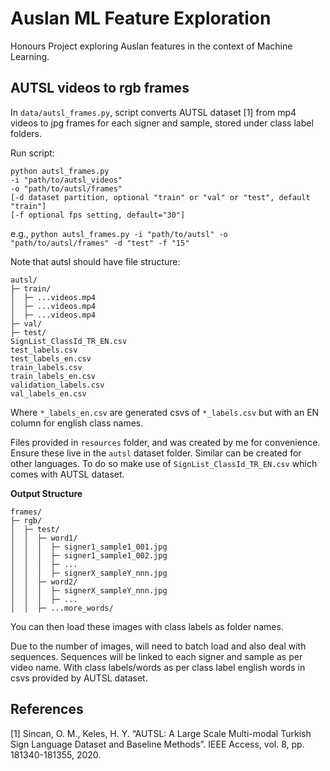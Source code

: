 # Auslan ML Feature Exploration

Honours Project exploring Auslan features in the context of Machine Learning.

## AUTSL videos to rgb frames

In `data/autsl_frames.py`, script converts AUTSL dataset [1] from mp4 videos to jpg frames
for each signer and sample, stored under class label folders.

Run script:

```
python autsl_frames.py
-i "path/to/autsl_videos"
-o "path/to/autsl/frames"
[-d dataset partition, optional "train" or "val" or "test", default "train"]
[-f optional fps setting, default="30"]
```

e.g., `python autsl_frames.py -i "path/to/autsl" -o "path/to/autsl/frames" -d "test" -f "15"`

Note that autsl should have file structure:

```
autsl/
├─ train/
│  ├─ ...videos.mp4
│  ├─ ...videos.mp4
│  ├─ ...videos.mp4
├─ val/
├─ test/
SignList_ClassId_TR_EN.csv
test_labels.csv
test_labels_en.csv
train_labels.csv
train_labels_en.csv
validation_labels.csv
val_labels_en.csv
```

Where `*_labels_en.csv` are generated csvs of `*_labels.csv` but with an EN column
for english class names.

Files provided in `resources` folder, and was created by me for convenience.
Ensure these live in the `autsl` dataset folder. Similar can be created for other languages.
To do so make use of `SignList_ClassId_TR_EN.csv` which comes with AUTSL dataset.

**Output Structure**

```
frames/
├─ rgb/
│  ├─ test/
│  │  ├─ word1/
│  │  │  ├─ signer1_sample1_001.jpg
│  │  │  ├─ signer1_sample1_002.jpg
│  │  │  ├─ ...
│  │  │  ├─ signerX_sampleY_nnn.jpg
│  │  ├─ word2/
│  │  │  ├─ signerX_sampleY_nnn.jpg
│  │  │  ├─ ...
│  │  ├─ ...more_words/
```

You can then load these images with class labels as folder names.

Due to the number of images, will need to batch load and also deal with sequences.
Sequences will be linked to each signer and sample as per video name. With class labels/words
as per class label english words in csvs provided by AUTSL dataset.

## References

[1] Sincan, O. M., Keles, H. Y. “AUTSL: A Large Scale Multi-modal Turkish Sign Language Dataset and Baseline Methods”. IEEE Access, vol. 8, pp. 181340-181355, 2020.
